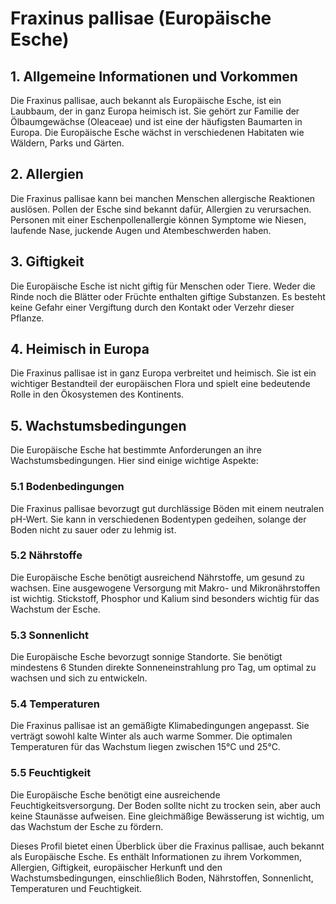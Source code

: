 # Fraxinus pallisae (Europäische Esche)

## 1. Allgemeine Informationen und Vorkommen
Die Fraxinus pallisae, auch bekannt als Europäische Esche, ist ein Laubbaum, der in ganz Europa heimisch ist. Sie gehört zur Familie der Ölbaumgewächse (Oleaceae) und ist eine der häufigsten Baumarten in Europa. Die Europäische Esche wächst in verschiedenen Habitaten wie Wäldern, Parks und Gärten.

## 2. Allergien
Die Fraxinus pallisae kann bei manchen Menschen allergische Reaktionen auslösen. Pollen der Esche sind bekannt dafür, Allergien zu verursachen. Personen mit einer Eschenpollenallergie können Symptome wie Niesen, laufende Nase, juckende Augen und Atembeschwerden haben.

## 3. Giftigkeit
Die Europäische Esche ist nicht giftig für Menschen oder Tiere. Weder die Rinde noch die Blätter oder Früchte enthalten giftige Substanzen. Es besteht keine Gefahr einer Vergiftung durch den Kontakt oder Verzehr dieser Pflanze.

## 4. Heimisch in Europa
Die Fraxinus pallisae ist in ganz Europa verbreitet und heimisch. Sie ist ein wichtiger Bestandteil der europäischen Flora und spielt eine bedeutende Rolle in den Ökosystemen des Kontinents.

## 5. Wachstumsbedingungen
Die Europäische Esche hat bestimmte Anforderungen an ihre Wachstumsbedingungen. Hier sind einige wichtige Aspekte:

### 5.1 Bodenbedingungen
Die Fraxinus pallisae bevorzugt gut durchlässige Böden mit einem neutralen pH-Wert. Sie kann in verschiedenen Bodentypen gedeihen, solange der Boden nicht zu sauer oder zu lehmig ist.

### 5.2 Nährstoffe
Die Europäische Esche benötigt ausreichend Nährstoffe, um gesund zu wachsen. Eine ausgewogene Versorgung mit Makro- und Mikronährstoffen ist wichtig. Stickstoff, Phosphor und Kalium sind besonders wichtig für das Wachstum der Esche.

### 5.3 Sonnenlicht
Die Europäische Esche bevorzugt sonnige Standorte. Sie benötigt mindestens 6 Stunden direkte Sonneneinstrahlung pro Tag, um optimal zu wachsen und sich zu entwickeln.

### 5.4 Temperaturen
Die Fraxinus pallisae ist an gemäßigte Klimabedingungen angepasst. Sie verträgt sowohl kalte Winter als auch warme Sommer. Die optimalen Temperaturen für das Wachstum liegen zwischen 15°C und 25°C.

### 5.5 Feuchtigkeit
Die Europäische Esche benötigt eine ausreichende Feuchtigkeitsversorgung. Der Boden sollte nicht zu trocken sein, aber auch keine Staunässe aufweisen. Eine gleichmäßige Bewässerung ist wichtig, um das Wachstum der Esche zu fördern.

Dieses Profil bietet einen Überblick über die Fraxinus pallisae, auch bekannt als Europäische Esche. Es enthält Informationen zu ihrem Vorkommen, Allergien, Giftigkeit, europäischer Herkunft und den Wachstumsbedingungen, einschließlich Boden, Nährstoffen, Sonnenlicht, Temperaturen und Feuchtigkeit.
